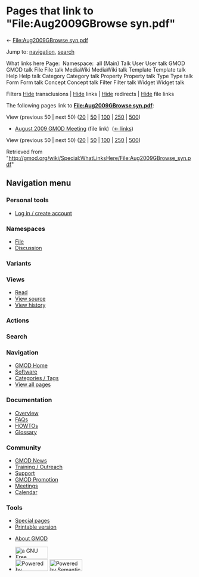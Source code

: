 <div id="mw-page-base" class="noprint">

</div>

<div id="mw-head-base" class="noprint">

</div>

<div id="content" class="mw-body" role="main">

<span id="top"></span>

<div id="mw-js-message" style="display:none;">

</div>



# <span dir="auto">Pages that link to "File:Aug2009GBrowse syn.pdf"</span>

<div id="bodyContent">

<div id="contentSub">

← [File:Aug2009GBrowse
syn.pdf](/wiki/File:Aug2009GBrowse_syn.pdf "File:Aug2009GBrowse syn.pdf")

</div>

<div id="jump-to-nav" class="mw-jump">

Jump to: [navigation](#mw-navigation), [search](#p-search)

</div>

<div id="mw-content-text">

What links here Page:  Namespace:  all (Main) Talk User User talk GMOD
GMOD talk File File talk MediaWiki MediaWiki talk Template Template talk
Help Help talk Category Category talk Property Property talk Type Type
talk Form Form talk Concept Concept talk Filter Filter talk Widget
Widget talk

Filters
[Hide](/mediawiki/index.php?title=Special:WhatLinksHere/File:Aug2009GBrowse_syn.pdf&hidetrans=1 "Special:WhatLinksHere/File:Aug2009GBrowse syn.pdf")
transclusions \|
[Hide](/mediawiki/index.php?title=Special:WhatLinksHere/File:Aug2009GBrowse_syn.pdf&hidelinks=1 "Special:WhatLinksHere/File:Aug2009GBrowse syn.pdf")
links \|
[Hide](/mediawiki/index.php?title=Special:WhatLinksHere/File:Aug2009GBrowse_syn.pdf&hideredirs=1 "Special:WhatLinksHere/File:Aug2009GBrowse syn.pdf")
redirects \|
[Hide](/mediawiki/index.php?title=Special:WhatLinksHere/File:Aug2009GBrowse_syn.pdf&hideimages=1 "Special:WhatLinksHere/File:Aug2009GBrowse syn.pdf")
file links

The following pages link to **[File:Aug2009GBrowse
syn.pdf](/wiki/File:Aug2009GBrowse_syn.pdf "File:Aug2009GBrowse syn.pdf")**:

View (previous 50 \| next 50)
([20](/mediawiki/index.php?title=Special:WhatLinksHere/File:Aug2009GBrowse_syn.pdf&limit=20 "Special:WhatLinksHere/File:Aug2009GBrowse syn.pdf")
\|
[50](/mediawiki/index.php?title=Special:WhatLinksHere/File:Aug2009GBrowse_syn.pdf&limit=50 "Special:WhatLinksHere/File:Aug2009GBrowse syn.pdf")
\|
[100](/mediawiki/index.php?title=Special:WhatLinksHere/File:Aug2009GBrowse_syn.pdf&limit=100 "Special:WhatLinksHere/File:Aug2009GBrowse syn.pdf")
\|
[250](/mediawiki/index.php?title=Special:WhatLinksHere/File:Aug2009GBrowse_syn.pdf&limit=250 "Special:WhatLinksHere/File:Aug2009GBrowse syn.pdf")
\|
[500](/mediawiki/index.php?title=Special:WhatLinksHere/File:Aug2009GBrowse_syn.pdf&limit=500 "Special:WhatLinksHere/File:Aug2009GBrowse syn.pdf"))

- [August 2009 GMOD
  Meeting](/wiki/August_2009_GMOD_Meeting "August 2009 GMOD Meeting")
  (file link) ‎ <span class="mw-whatlinkshere-tools">([←
  links](/mediawiki/index.php?title=Special:WhatLinksHere&target=August+2009+GMOD+Meeting "Special:WhatLinksHere"))</span>

View (previous 50 \| next 50)
([20](/mediawiki/index.php?title=Special:WhatLinksHere/File:Aug2009GBrowse_syn.pdf&limit=20 "Special:WhatLinksHere/File:Aug2009GBrowse syn.pdf")
\|
[50](/mediawiki/index.php?title=Special:WhatLinksHere/File:Aug2009GBrowse_syn.pdf&limit=50 "Special:WhatLinksHere/File:Aug2009GBrowse syn.pdf")
\|
[100](/mediawiki/index.php?title=Special:WhatLinksHere/File:Aug2009GBrowse_syn.pdf&limit=100 "Special:WhatLinksHere/File:Aug2009GBrowse syn.pdf")
\|
[250](/mediawiki/index.php?title=Special:WhatLinksHere/File:Aug2009GBrowse_syn.pdf&limit=250 "Special:WhatLinksHere/File:Aug2009GBrowse syn.pdf")
\|
[500](/mediawiki/index.php?title=Special:WhatLinksHere/File:Aug2009GBrowse_syn.pdf&limit=500 "Special:WhatLinksHere/File:Aug2009GBrowse syn.pdf"))

</div>

<div class="printfooter">

Retrieved from
"<http://gmod.org/wiki/Special:WhatLinksHere/File:Aug2009GBrowse_syn.pdf>"

</div>

<div id="catlinks" class="catlinks catlinks-allhidden">

</div>

<div class="visualClear">

</div>

</div>

</div>

<div id="mw-navigation">

## Navigation menu

<div id="mw-head">

<div id="p-personal" role="navigation"
aria-labelledby="p-personal-label">

### Personal tools

- <span id="pt-login"><a
  href="/mediawiki/index.php?title=Special:UserLogin&amp;returnto=Special%3AWhatLinksHere%2FFile%3AAug2009GBrowse+syn.pdf"
  accesskey="o"
  title="You are encouraged to log in; however, it is not mandatory [o]">Log
  in / create account</a></span>

</div>

<div id="left-navigation">

<div id="p-namespaces" class="vectorTabs" role="navigation"
aria-labelledby="p-namespaces-label">

### Namespaces

- <span id="ca-nstab-image"><a href="/wiki/File:Aug2009GBrowse_syn.pdf" accesskey="c"
  title="View the file page [c]">File</a></span>
- <span id="ca-talk"><a
  href="/mediawiki/index.php?title=File_talk:Aug2009GBrowse_syn.pdf&amp;action=edit&amp;redlink=1"
  accesskey="t"
  title="Discussion about the content page [t]">Discussion</a></span>

</div>

<div id="p-variants" class="vectorMenu emptyPortlet" role="navigation"
aria-labelledby="p-variants-label">

### 

### Variants[](#)

<div class="menu">

</div>

</div>

</div>

<div id="right-navigation">

<div id="p-views" class="vectorTabs" role="navigation"
aria-labelledby="p-views-label">

### Views

- <span id="ca-view">[Read](/wiki/File:Aug2009GBrowse_syn.pdf)</span>
- <span id="ca-viewsource"><a
  href="/mediawiki/index.php?title=File:Aug2009GBrowse_syn.pdf&amp;action=edit"
  accesskey="e" title="This page is protected.
  You can view its source [e]">View source</a></span>
- <span id="ca-history"><a
  href="/mediawiki/index.php?title=File:Aug2009GBrowse_syn.pdf&amp;action=history"
  accesskey="h" title="Past revisions of this page [h]">View history</a></span>

</div>

<div id="p-cactions" class="vectorMenu emptyPortlet" role="navigation"
aria-labelledby="p-cactions-label">

### Actions[](#)

<div class="menu">

</div>

</div>

<div id="p-search" role="search">

### Search

<div id="simpleSearch">

</div>

</div>

</div>

</div>

<div id="mw-panel">

<div id="p-logo" role="banner">

<a href="/wiki/Main_Page"
style="background-image: url(http://gmod.org/images/GMOD-cogs.png);"
title="Visit the main page"></a>

</div>

<div id="p-Navigation" class="portal" role="navigation"
aria-labelledby="p-Navigation-label">

### Navigation

<div class="body">

- <span id="n-GMOD-Home">[GMOD Home](/wiki/Main_Page)</span>
- <span id="n-Software">[Software](/wiki/GMOD_Components)</span>
- <span id="n-Categories-.2F-Tags">[Categories /
  Tags](/wiki/Categories)</span>
- <span id="n-View-all-pages">[View all
  pages](/wiki/Special:AllPages)</span>

</div>

</div>

<div id="p-Documentation" class="portal" role="navigation"
aria-labelledby="p-Documentation-label">

### Documentation

<div class="body">

- <span id="n-Overview">[Overview](/wiki/Overview)</span>
- <span id="n-FAQs">[FAQs](/wiki/Category:FAQ)</span>
- <span id="n-HOWTOs">[HOWTOs](/wiki/Category:HOWTO)</span>
- <span id="n-Glossary">[Glossary](/wiki/Glossary)</span>

</div>

</div>

<div id="p-Community" class="portal" role="navigation"
aria-labelledby="p-Community-label">

### Community

<div class="body">

- <span id="n-GMOD-News">[GMOD News](/wiki/GMOD_News)</span>
- <span id="n-Training-.2F-Outreach">[Training /
  Outreach](/wiki/Training_and_Outreach)</span>
- <span id="n-Support">[Support](/wiki/Support)</span>
- <span id="n-GMOD-Promotion">[GMOD
  Promotion](/wiki/GMOD_Promotion)</span>
- <span id="n-Meetings">[Meetings](/wiki/Meetings)</span>
- <span id="n-Calendar">[Calendar](/wiki/Calendar)</span>

</div>

</div>

<div id="p-tb" class="portal" role="navigation"
aria-labelledby="p-tb-label">

### Tools

<div class="body">

- <span id="t-specialpages"><a href="/wiki/Special:SpecialPages" accesskey="q"
  title="A list of all special pages [q]">Special pages</a></span>
- <span id="t-print"><a
  href="/mediawiki/index.php?title=Special:WhatLinksHere/File:Aug2009GBrowse_syn.pdf&amp;printable=yes"
  rel="alternate" accesskey="p"
  title="Printable version of this page [p]">Printable version</a></span>

</div>

</div>

</div>

</div>

<div id="footer" role="contentinfo">

- <span id="footer-places-about">[About
  GMOD](/wiki/GMOD:About "GMOD:About")</span>

<!-- -->

- <span id="footer-copyrightico">[<img src="http://www.gnu.org/graphics/gfdl-logo-small.png" width="88"
  height="31" alt="a GNU Free Documentation License" />](http://www.gnu.org/licenses/fdl-1.3.html)</span>
- <span id="footer-poweredbyico">[<img src="/mediawiki/skins/common/images/poweredby_mediawiki_88x31.png"
  width="88" height="31" alt="Powered by MediaWiki" />](//www.mediawiki.org/)
  [<img
  src="/mediawiki/extensions/SemanticMediaWiki/includes/../resources/images/smw_button.png"
  width="88" height="31" alt="Powered by Semantic MediaWiki" />](https://www.semantic-mediawiki.org/wiki/Semantic_MediaWiki)</span>

<div style="clear:both">

</div>

</div>
